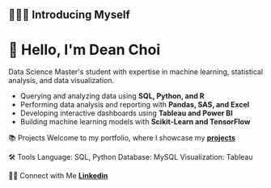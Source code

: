 ## 🙋🏻‍♀️ Introducing Myself

# 👋 Hello, I'm Dean Choi  
Data Science Master's student with expertise in machine learning, statistical analysis, and data visualization.

- Querying and analyzing data using **SQL, Python, and R**  
- Performing data analysis and reporting with **Pandas, SAS, and Excel**  
- Developing interactive dashboards using **Tableau and Power BI**  
- Building machine learning models with **Scikit-Learn and TensorFlow**  

📚 Projects
Welcome to my portfolio, where I showcase my **[projects](https://github.com/deannie-choi/portfolio-guide)**

🛠️ Tools
Language: SQL, Python
Database: MySQL
Visualization: Tableau

👋🏻 Connect with Me
**[Linkedin](https://www.linkedin.com/in/dean-choi/)**
